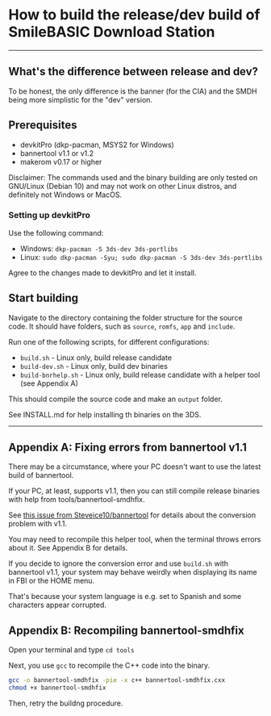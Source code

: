 # How to build the release/dev build of SmileBASIC Download Station

---

## What's the difference between release and dev?

To be honest, the only difference is the banner (for the CIA) and the SMDH being more simplistic for the "dev" version.

## Prerequisites

- devkitPro (dkp-pacman, MSYS2 for Windows)
- bannertool v1.1 or v1.2
- makerom v0.17 or higher

Disclaimer: The commands used and the binary building are only tested on GNU/Linux (Debian 10) and may not work on other Linux distros, and definitely not Windows or MacOS.

### Setting up devkitPro

Use the following command:

- Windows: `dkp-pacman -S 3ds-dev 3ds-portlibs`
- Linux: `sudo dkp-pacman -Syu; sudo dkp-pacman -S 3ds-dev 3ds-portlibs`

Agree to the changes made to devkitPro and let it install.

## Start building

Navigate to the directory containing the folder structure for the source code.
It should have folders, such as `source`, `romfs`, `app` and `include`.

Run one of the following scripts, for different configurations:

- `build.sh` - Linux only, build release candidate
- `build-dev.sh` - Linux only, build dev binaries
- `build-bnrhelp.sh` - Linux only, build release candidate with a helper tool (see Appendix A)

This should compile the source code and make an `output` folder.

See INSTALL.md for help installing th binaries on the 3DS.

---

## Appendix A: Fixing errors from bannertool v1.1

There may be a circumstance, where your PC doesn't want to use the latest build of bannertool.

If your PC, at least, supports v1.1, then you can still compile release binaries with help from tools/bannertool-smdhfix.

See [this issue from Steveice10/bannertool](https://github.com/Steveice10/bannertool/issues/18) for details about the conversion problem with v1.1.

You may need to recompile this helper tool, when the terminal throws errors about it. See Appendix B for details.

If you decide to ignore the conversion error and use `build.sh` with bannertool v1.1, your system may behave weirdly when displaying its name in FBI or the HOME menu.

That's because your system language is e.g. set to Spanish and some characters appear corrupted.

## Appendix B: Recompiling bannertool-smdhfix

Open your terminal and type `cd tools`

Next, you use `gcc` to recompile the C++ code into the binary.

```bash
gcc -o bannertool-smdhfix -pie -x c++ bannertool-smdhfix.cxx
chmod +x bannertool-smdhfix
```

Then, retry the buildng procedure.
